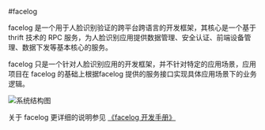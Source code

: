 #facelog

facelog 是一个用于人脸识别验证的跨平台跨语言的开发框架，其核心是一个基于 thrift 技术的 RPC 服务，为人脸识别应用提供数据管理、安全认证、前端设备管理、数据下发等基本核心的服务。

facelog 只是一个针对人脸识别应用的开发框架，并不针对特定的应用场景，应用项目在 facelog 的基础上根据facelog 提供的服务接口实现具体应用场景下的业务逻辑。

![系统结构图](https://i.imgur.com/S5lt7NO.png)

关于 facelog 更详细的说明参见 [《facelog 开发手册》](manual/MANUAL.md)




